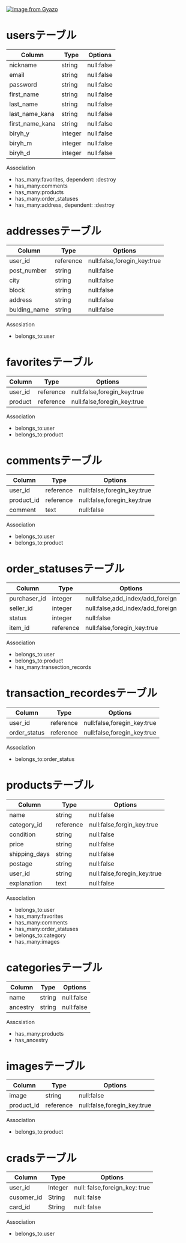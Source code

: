 
[![Image from Gyazo](https://i.gyazo.com/9a76d80069822856079c27a90a578ac2.gif)](https://gyazo.com/9a76d80069822856079c27a90a578ac2)    

  # usersテーブル


|Column|Type|Options|
|------|----|-------|
|nickname|string|null:false|
|email|string|null:false|
|password|string|null:false|
|first_name|string|null:false|
|last_name|string|null:false|
|last_name_kana|string|null:false|
|first_name_kana|string|null:false|
|biryh_y|integer|null:false|
|biryh_m|integer|null:false|
|biryh_d|integer|null:false|
Association

- has_many:favorites, dependent: :destroy
- has_many:comments
- has_many:products
- has_many:order_statuses
- has_many:address, dependent: :destroy

# addressesテーブル

|Column|Type|Options|
|------|----|-------|
|user_id|reference|null:false,foregin_key:true|
|post_number|string|null:false|
|city|string|null:false|
|block|string|null:false|
|address|string|null:false|
|bulding_name|string|null:false|

Asscsiation

- belongs_to:user



# favoritesテーブル


|Column|Type|Options|
|------|----|-------|
|user_id|reference|null:false,foregin_key:true|
|product|reference|null:false,foregin_key:true|

Association

- belongs_to:user
- belongs_to:product


# commentsテーブル


|Column|Type|Options|
|------|----|-------|
|user_id|reference|null:false,foregin_key:true|
|product_id|reference|null:false,foregin_key:true|
|comment|text|null:false|

Association

- belongs_to:user
- belongs_to:product


# order_statusesテーブル


|Column|Type|Options|
|------|----|-------|
|purchaser_id|integer|null:false,add_index/add_foreign|
|seller_id|integer|null:false,add_index/add_foreign|
|status|integer|null:false|
|item_id|reference|null:false,foregin_key:true|

Association

- belongs_to:user
- belongs_to:product
- has_many:transection_records


# transaction_recordesテーブル

|Column|Type|Options|
|------|----|-------|
|user_id|reference|null:false,foregin_key:true|
|order_status|reference|null:false,foregin_key:true|

Association

- belongs_to:order_status



# productsテーブル


|Column|Type|Options|
|------|----|-------|
|name|string|null:false|
|category_id|reference|null:false,forgin_key:true|
|condition|string|null:false|
|price|string|null:false|
|shipping_days|string|null:false|
|postage|string|null:false|
|user_id|string|null:false,foregin_key:true|
|explanation|text|null:false|


Association

- belongs_to:user
- has_many:favorites
- has_many:comments
- has_many:order_statuses
- belongs_to:category
- has_many:images



# categoriesテーブル


|Column|Type|Options|
|------|----|-------|
|name|string|null:false|
|ancestry|string|null:false|


Asscsiation

- has_many:products
- has_ancestry

# imagesテーブル

|Column|Type|Options|
|------|----|-------|
|image|string|null:false|
|product_id|reference|null:false,foregin_key:true|

Association

- belongs_to:product

# cradsテーブル
|Column|Type|Options|
|------|----|-------|
|user_id|Integer|null: false,foreign_key: true|
|cusomer_id|String|null: false|
|card_id|String|null: false|

Association

- belongs_to:user



